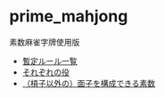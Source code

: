 # prime_mahjong
素数麻雀字牌使用版

* [暫定ルール一覧](https://github.com/hsjoihs/prime_mahjong/blob/master/!素数麻雀暫定ルール一覧)
* [それぞれの役](https://github.com/hsjoihs/prime_mahjong/blob/master/それぞれの役.md)
* [（槓子以外の）面子を構成できる素数](https://github.com/hsjoihs/prime_mahjong/blob/master/（槓子以外の）面子を構成できる素数.md)

